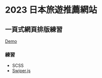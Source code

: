 # 2023 日本旅遊推薦網站

## 一頁式網頁排版練習

[Demo](https://2023-japan-travel-landingpage.netlify.app/)

### 練習

- SCSS
- [Swiper.js](https://swiperjs.com/get-started)
